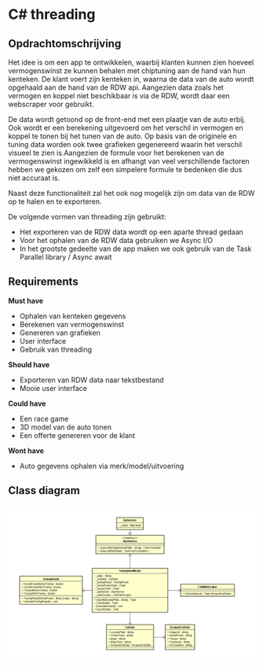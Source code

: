 # C# threading

## Opdrachtomschrijving

Het idee is om een app te ontwikkelen, waarbij klanten kunnen zien hoeveel vermogenswinst ze kunnen behalen met chiptuning aan de hand van hun kenteken. De klant voert zijn kenteken in, waarna de data van de auto wordt opgehaald aan de hand van de RDW api. Aangezien data zoals het vermogen en koppel niet beschikbaar is via de RDW, wordt daar een webscraper voor gebruikt.

De data wordt getoond op de front-end met een plaatje van de auto erbij. Ook wordt er een berekening uitgevoerd om het verschil in vermogen en koppel te tonen bij het tunen van de auto. Op basis van de originele en tuning data worden ook twee grafieken gegenereerd waarin het verschil visueel te zien is.Aangezien de formule voor het berekenen van de vermogenswinst ingewikkeld is en afhangt van veel verschillende factoren hebben we gekozen om zelf een simpelere formule te bedenken die dus niet accuraat is.

Naast deze functionaliteit zal het ook nog mogelijk zijn om data van de RDW op te halen en te exporteren.

De volgende vormen van threading zijn gebruikt:

- Het exporteren van de RDW data wordt op een aparte thread gedaan
- Voor het ophalen van de RDW data gebruiken we Async I/O
- In het grootste gedeelte van de app maken we ook gebruik van de Task Parallel library / Async await

## Requirements

**Must have**

- Ophalen van kenteken gegevens
- Berekenen van vermogenswinst
- Genereren van grafieken
- User interface
- Gebruik van threading

**Should have**

- Exporteren van RDW data naar tekstbestand
- Mooie user interface

**Could have**

- Een race game
- 3D model van de auto tonen
- Een offerte genereren voor de klant

**Wont have**

- Auto gegevens ophalen via merk/model/uitvoering

## Class diagram

![Class diagram](class_diagram.png)
